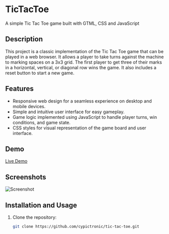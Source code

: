 # TicTacToe
A simple Tic Tac Toe game built with GTML, CSS and JavaScript

## Description

This project is a classic implementation of the Tic Tac Toe game that can be played in a web browser. It allows a player to take turns against the machine to marking spaces on a 3x3 grid. The first player to get three of their marks in a horizontal, vertical, or diagonal row wins the game. It also includes a reset button to start a new game.

## Features

- Responsive web design for a seamless experience on desktop and mobile devices.
- Simple and intuitive user interface for easy gameplay.
- Game logic implemented using JavaScript to handle player turns, win conditions, and game state.
- CSS styles for visual representation of the game board and user interface.

## Demo

[Live Demo](https://example.pagina.com)

## Screenshots

![Screenshot](images/screenshots.png)

## Installation and Usage

1. Clone the repository:

   ```bash
   git clone https://github.com/cypictronic/tic-tac-toe.git
